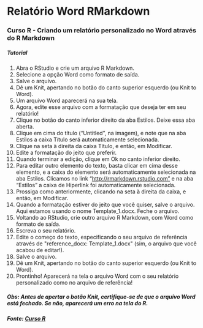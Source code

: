 # Relatório Word RMarkdown

### Curso R - Criando um relatório personalizado no Word através do R Markdown

##### Tutorial

1. Abra o RStudio e crie um arquivo R Markdown.
2. Selecione a opção Word como formato de saída.
3. Salve o arquivo.
4. Dê um Knit, apertando no botão do canto superior esquerdo (ou Knit to Word).
5. Um arquivo Word aparecerá na sua tela.
6. Agora, edite esse arquivo com a formatação que deseja ter em seu relatório!
7. Clique no botão do canto inferior direito da aba Estilos. Deixe essa aba aberta.
8. Clique em cima do título (“Untitled”, na imagem), e note que na aba Estilos a caixa Título será automaticamente selecionada.
9. Clique na seta à direita da caixa Título, e então, em Modificar.
10. Edite a formatação do jeito que preferir. 
11. Quando terminar a edição, clique em Ok no canto inferior direito.
12. Para editar outro elemento do texto, basta clicar em cima desse elemento, e a caixa do elemento será automaticamente selecionada na aba Estilos. Clicamos no link “http://rmarkdown.rstudio.com” e na aba “Estilos” a caixa de Hiperlink foi automaticamente selecionada.
13. Prossiga como anteriormente, clicando na seta à direita da caixa, e então, em Modificar.
14. Quando a formatação estiver do jeito que você quiser, salve o arquivo. Aqui estamos usando o nome Template_1.docx. Feche o arquivo.
15. Voltando ao RStudio, crie outro arquivo R Markdown, com Word como formato de saída.
16. Escreva o seu relatório.
17. Edite o começo do texto, especificando o seu arquivo de referência através de "reference_docx: Template_1.docx" (sim, o arquivo que você acabou de editar!).
18. Salve o arquivo.
19. Dê um Knit, apertando no botão do canto superior esquerdo (ou Knit to Word).
20. Prontinho! Aparecerá na tela o arquivo Word com o seu relatório personalizado como no arquivo de referência!

##### Obs: Antes de apertar o botão Knit, certifique-se de que o arquivo Word está fechado. Se não, aparecerá um erro na tela do R.

##### Fonte: [Curso R](https://blog.curso-r.com/posts/2021-12-23-word-rmarkdown/)


